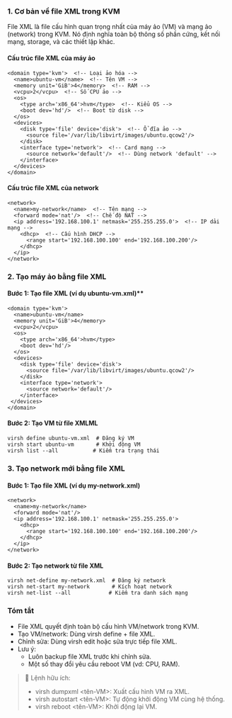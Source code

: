 ### 1. Cơ bản về file XML trong KVM

File XML là file cấu hình quan trọng nhất của máy ảo (VM) và mạng ảo (network) trong KVM. Nó định nghĩa toàn bộ thông số phần cứng, kết nối mạng, storage, và các thiết lập khác.

#### Cấu trúc file XML của máy ảo

    <domain type='kvm'>  <!-- Loại ảo hóa -->
      <name>ubuntu-vm</name>  <!-- Tên VM -->
      <memory unit='GiB'>4</memory>  <!-- RAM -->
      <vcpu>2</vcpu>  <!-- Số CPU ảo -->
      <os>
        <type arch='x86_64'>hvm</type>  <!-- Kiểu OS -->
        <boot dev='hd'/>  <!-- Boot từ disk -->
      </os>
      <devices>
        <disk type='file' device='disk'>  <!-- Ổ đĩa ảo -->
          <source file='/var/lib/libvirt/images/ubuntu.qcow2'/>
        </disk>
        <interface type='network'>  <!-- Card mạng -->
          <source network='default'/>  <!-- Dùng network 'default' -->
        </interface>
      </devices>
    </domain>


#### Cấu trúc file XML của network



    <network>
      <name>my-network</name>  <!-- Tên mạng -->
      <forward mode='nat'/>  <!-- Chế độ NAT -->
      <ip address='192.168.100.1' netmask='255.255.255.0'>  <!-- IP dải mạng -->
        <dhcp>  <!-- Cấu hình DHCP -->
          <range start='192.168.100.100' end='192.168.100.200'/>
        </dhcp>
      </ip>
    </network>

### 2. Tạo máy ảo bằng file XML

#### Bước 1: Tạo file XML (ví dụ ubuntu-vm.xml)**

    <domain type='kvm'>
      <name>ubuntu-vm</name>
      <memory unit='GiB'>4</memory>
      <vcpu>2</vcpu>
      <os>
        <type arch='x86_64'>hvm</type>
        <boot dev='hd'/>
      </os>
      <devices>
        <disk type='file' device='disk'>
          <source file='/var/lib/libvirt/images/ubuntu.qcow2'/>
        </disk>
        <interface type='network'>
          <source network='default'/>
        </interface>
     </devices>
    </domain>

#### Bước 2: Tạo VM từ file XMLML

    virsh define ubuntu-vm.xml  # Đăng ký VM
    virsh start ubuntu-vm       # Khởi động VM
    virsh list --all           # Kiểm tra trạng thái

### 3. Tạo network mới bằng file XML

#### Bước 1: Tạo file XML (ví dụ my-network.xml)

    <network>
      <name>my-network</name>
      <forward mode='nat'/>
      <ip address='192.168.100.1' netmask='255.255.255.0'>
        <dhcp>
          <range start='192.168.100.100' end='192.168.100.200'/>
        </dhcp>
      </ip>
    </network>

#### Bước 2: Tạo network từ file XML

    virsh net-define my-network.xml  # Đăng ký network
    virsh net-start my-network       # Kích hoạt network
    virsh net-list --all            # Kiểm tra danh sách mạng

### Tóm tắt

- File XML quyết định toàn bộ cấu hình VM/network trong KVM.  
- Tạo VM/network: Dùng virsh define + file XML.  
- Chỉnh sửa: Dùng virsh edit hoặc sửa trực tiếp file XML.  
- Lưu ý:  
  - Luôn backup file XML trước khi chỉnh sửa.  
  - Một số thay đổi yêu cầu reboot VM (vd: CPU, RAM).  

> 📌 Lệnh hữu ích:  
> - virsh dumpxml <tên-VM>: Xuất cấu hình VM ra XML.  
> - virsh autostart <tên-VM>: Tự động khởi động VM cùng hệ thống.  
> - virsh reboot <tên-VM>: Khởi động lại VM.

